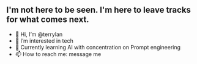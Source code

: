 ## I'm not here to be seen. I'm here to leave tracks for what comes next. 

- 👋 Hi, I’m @terrylan
- 👀 I’m interested in tech
- 🌱 Currently learning AI with concentration on Prompt engineering
- 📫 How to reach me: message me
